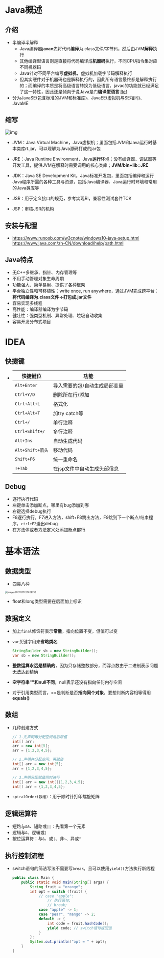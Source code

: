 # Java概述

## **介绍**

- 半编译半解释
  - Java编译器**javac**先将代码**编译**为.class文件/字节码，然后由JVM**解释**执行
  - 其他编译型语言则是直接将代码编译成**机器码**执行，不同CPU指令集对应不同机器码
  - Java针对不同平台编写**虚拟机**，虚拟机加载字节码解释执行
  - 但其实硬件对于机器码也是解释执行的，因此所有语言最终都是解释执行的；而编译的本质是将高级语言转换为低级语言，javac的功能就已经满足了这一特性，因此还是倾向于说Java是门**编译型语言** [Ref](https://www.zhihu.com/question/19608553/answer/14702010)
- 分为JavaSE(包含标准的JVM和标准库)、JavaEE(虚拟机与SE相同)、JavaME

## **缩写**

![img](https://img2018.cnblogs.com/blog/1362965/201901/1362965-20190114161305916-1522316322.png)

- JVM：Java Virtual Machine，Java虚拟机；里面包括JVM和Java运行时基本类库rt.jar，可以理解为Java源码打成的jar包
- JRE：Java Runtime Environment，Java**运行**环境；没有编译器、调试器等开发工具，提供JVM在解释时需要调用的核心类库；**JVM/bin+lib=JRE**
- JDK：Java SE Development Kit，Java标准开发包，里面包括编译和运行Java程序所需的各种工具与资源，包括Java编译器、Java运行时环境和常用的Java类库等


- JSR：用于定义接口的规范，参考实现RI，兼容性测试套件TCK


- JSP：审核JSR的机构

## **安装与配置**

- https://www.runoob.com/w3cnote/windows10-java-setup.html https://www.java.com/zh-CN/download/help/path.html

## **Java特点**

- 无C++多继承、指针、内存管理等
- 不用手动管理对象生命周期
- 功能强大、简单易用、提供了各种框架
- 平台独立性和可移植性：write once, run anywhere，通过JVM完成跨平台：**将代码编译为.class文件->打包成.jar文件**
- 容易实现多线程
- 高性能：编译器编译为字节码
- 健壮性：强类型机制、异常处理、垃圾自动收集
- 容易开发分布式项目



# IDEA

## 快捷键

- | 快捷键位         | 功能                          |
  | ---------------- | ----------------------------- |
  | `Alt+Enter`      | 导入需要的包/自动生成局部变量 |
  | `Ctrl+Y/D`       | 删除所在行/添加               |
  | `Ctrl+Alt+L`     | 格式化                        |
  | `Ctrl+Alt+T`     | 加try catch等                 |
  | `Ctrl+/`         | 单行注释                      |
  | `Ctrl+Shift+/`   | 多行注释                      |
  | `Alt+Ins`        | 自动生成代码                  |
  | `Alt+Shift+箭头` | 移动代码                      |
  | `Shift+F6`       | 统一重命名                    |
  | `!+Tab`          | 在jsp文件中自动生成头部信息   |

## Debug

- 逐行执行代码
- 左键单击添加断点，哪里有bug添加到哪
- 右键选择debug执行
- F8逐行执行，F7进入方法，shift+F8跳出方法，F9跳到下一个断点/结束程序，`ctrl+F2`退出debug
- 在方法体或者方法定义处添加断点都行



# 基本语法

## **数据类型**

- 四类八种

<img src="C:\Users\91494\AppData\Roaming\Typora\typora-user-images\image-20211205220629256.png" alt="image-20211205220629256" style="zoom: 50%;" />

- float和long类型需要在后面加上标识

## 数据定义

- 加上`final`修饰符表示**常量**，指向位置不变，但值可以变

- `var`关键字用来**省略类名**

  ```java
  StringBuilder sb = new StringBuilder();
  var sb = new StringBuilder();
  ```

- **整数运算永远是精确的**，因为只存储整数部分，而浮点数由于二进制表示问题无法达到精确

- **空字符串""和null不同**，null表示还没有指向任何内存空间

- 对于引用类型而言，==是判断是否**指向同个对象**，要想判断内容相等得用**equals()**

## 数组

- 几种创建方式

  ```java
  // 1.先声明再分配空间最后赋值
  int[] arr;
  arr = new int[5];
  arr = {1,2,3,4,5};
  
  // 2.声明并分配空间，再赋值
  int[] arr = new int[5];
  arr = {1,2,3,4,5};
  
  // 3.声明分配赋值同时进行
  int[] arr = new int[]{1,2,3,4,5};
  int[] arr = {1,2,3,4,5};
  ```

- `spiralOrder(数组)`：用于顺时针打印螺旋矩阵

## 逻辑运算符

- 短路与`&&`、短路或`||`：先看第一个元素
- 逻辑与`&`、逻辑或`|`
- 按位运算符：与`&`、或`|`、非`~`、异或`^`

## 执行控制流程

- switch语句的简洁写法不需要写`break`，且可以使用`yield()`方法执行新线程

  ```java
  public class Main {
      public static void main(String[] args) {
          String fruit = "orange";
          int opt = switch (fruit) {
              // case "apple":
                  // 执行语句;
                  // break;
              case "apple" -> 1;
              case "pear", "mango" -> 2;
              default -> {
                  int code = fruit.hashCode();
                  yield code; // switch语句返回值
              }
          };
          System.out.println("opt = " + opt);
      }
  }
  ```
